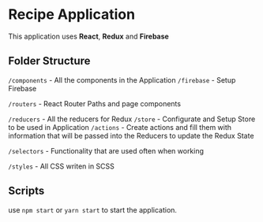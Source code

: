 # Recipe Application

This application uses **React**, **Redux** and **Firebase**



## Folder Structure 
`/components` - All the components in the Application
`/firebase` - Setup Firebase

`/routers` - React Router Paths and page components

`/reducers` - All the reducers for Redux
`/store` - Configurate and Setup Store to be used in Application
`/actions` - Create actions and fill them with information that will be passed into the Reducers to update the Redux State

`/selectors` - Functionality that are used often when working

`/styles` - All CSS writen in SCSS



## Scripts

use `npm start`  or  `yarn start` to start the application.


